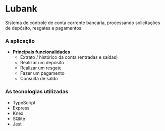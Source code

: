 # Lubank
Sistema de controle de conta corrente bancária, processando solicitações de depósito, resgates e pagamentos. 


### A aplicação
- **Principais funcionalidades**
  - Extrato / histórico da conta (entradas e saídas)
  - Realizar um depósito
  - Realizar um resgate
  - Fazer um pagamento
  - Consulta de saldo


### As tecnologias utilizadas
- TypeScript
- Express
- Knex
- SQlite
- Jest

